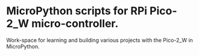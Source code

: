 # MicroPython scripts for RPi Pico-2_W micro-controller.

Work-space for learning and building various projects with the Pico-2_W in MicroPython.


